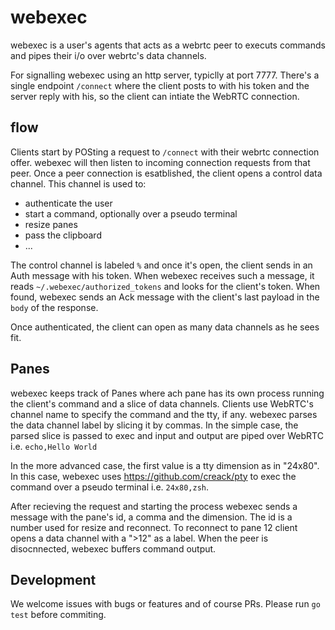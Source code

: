 # webexec


webexec is a user's agents that acts as a webrtc peer to executs commands
and pipes their i/o over webrtc's data channels. 

For signalling webexec using an http server, typiclly at port 7777. There's a
single endpoint `/connect` where the client posts to with his token and the 
server reply with his, so the client can intiate the WebRTC connection.

## flow

Clients start by POSting a request to `/connect` with their webrtc connection
offer. webexec will then listen to incoming connection requests from that peer.
Once a peer connection is esatblished, the client opens a control data
channel. This channel is used to:

- authenticate the user
- start a command, optionally over a pseudo terminal
- resize panes
- pass the clipboard
- ...

The control channel is labeled `%` and once it's open, the client sends in 
an Auth message with his token. When webexec receives such a message, it reads
`~/.webexec/authorized_tokens` and looks for the client's token. 
When found, webexec sends an Ack message with the client's last payload in the
`body` of the response. 

Once authenticated, the client can open as many data channels as he sees fit.

## Panes

webexec keeps track of Panes where ach pane has its own process running the
client's command and a slice of data channels. 
Clients use WebRTC's channel name to specify the command and the tty, if any.
webexec parses the data channel label by slicing it by commas.
In the simple case, the parsed slice is passed to exec and input and output
are piped over WebRTC i.e. `echo,Hello World`

In the more advanced case, the first value is a tty dimension as in "24x80".
In this case, webexec uses https://github.com/creack/pty to exec the command
over a pseudo terminal  i.e. `24x80,zsh`.

After recieving the request and starting the process 
webexec sends a message with the pane's id, a comma and the dimension. 
The id is a number used for resize and reconnect. 
To reconnect to pane 12 client opens a data channel with a ">12" as a label.
When the peer is disocnnected, webexec buffers command output.

Development
-----------

We welcome issues with bugs or features and of course PRs.
Please run `go test` before commiting.
